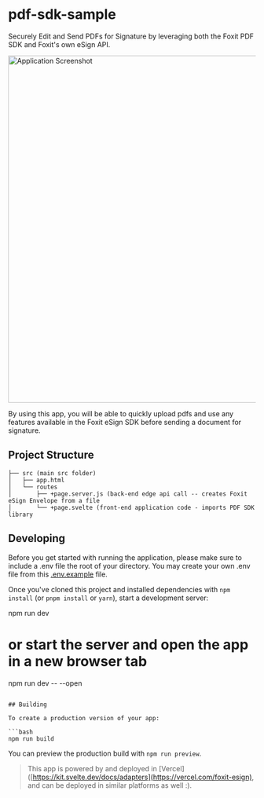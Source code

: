 # pdf-sdk-sample

Securely Edit and Send PDFs for Signature by leveraging both the Foxit PDF SDK and Foxit's own eSign API.

<img width="707" alt="Application Screenshot" src="https://user-images.githubusercontent.com/93008420/194686132-a42f09db-a258-480d-9933-eb4ac108efc1.png">


By using this app, you will be able to quickly upload pdfs and use any features available in the Foxit eSign SDK before sending a document for signature.

## Project Structure

```
├── src (main src folder)
│   ├── app.html
│   └── routes
│       ├── +page.server.js (back-end edge api call -- creates Foxit eSign Envelope from a file
│       └── +page.svelte (front-end application code - imports PDF SDK library
```
## Developing

Before you get started with running the application, please make sure to include a .env file the root of your directory. You may create your own .env file from this [.env.example](.env.example) file.

Once you've cloned this project and installed dependencies with `npm install` (or `pnpm install` or `yarn`), start a development server:

npm run dev

# or start the server and open the app in a new browser tab
npm run dev -- --open
```

## Building

To create a production version of your app:

```bash
npm run build
```

You can preview the production build with `npm run preview`.

> This app is powered by and deployed in [Vercel]([https://kit.svelte.dev/docs/adapters](https://vercel.com/foxit-esign), and can be deployed in similar platforms as well :).
